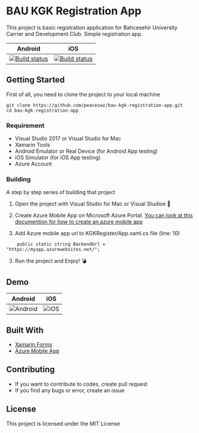 # BAU KGK Registration App

This project is basic registration application for Bahcesehir University Carrier and Development Club. Simple registration app.

| Android | iOS |
| :-----: | :-: |
| [![Build status](https://build.appcenter.ms/v0.1/apps/be03f522-9f02-4221-89ec-ec47f95f41b2/branches/master/badge)](https://appcenter.ms) |  [![Build status](https://build.appcenter.ms/v0.1/apps/952802b6-13d8-4cbf-b66e-cd1224eca966/branches/master/badge)](https://appcenter.ms) |

## Getting Started

First of all, you need to clone the project to your local machine

```
git clone https://github.com/peacecwz/bau-kgk-registration-app.git
cd bau-kgk-registration-app
```

### Requirement

* Visual Studio 2017 or Visual Studio for Mac
* Xamarin Tools
* Android Emulator or Real Device (for Android App testing)
* iOS Simulator (for iOS App testing)
* Azure Account

### Building

A step by step series of building that project

1. Open the project with Visual Studio for Mac or Visual Studioe :hammer:
 
2. Create Azure Mobile App on Microsoft Azure Portal. [You can look at this documention for how to create an azure mobile app](https://docs.microsoft.com/en-us/azure/app-service-mobile/app-service-mobile-android-get-started)

2. Add Azure mobile app url to KGKRegister/App.xaml.cs file (line: 10)

```
    public static string BackendUrl = "https://myapp.azurewebsites.net/";
```
3. Run the project and Enjoy! :bomb:

## Demo

| Android | iOS |
| :-----: | :-: |
| ![Android](https://media.giphy.com/media/7IYt048CMPtsQcWlTq/giphy.gif) | ![iOS](https://media.giphy.com/media/Yj8bSavj38AxZ6Oerl/giphy.gif)  |


## Built With

* [Xamarin Forms](https://docs.microsoft.com/en-us/xamarin/xamarin-forms/) 
* [Azure Mobile App](https://azure.microsoft.com/en-us/services/app-service/mobile/)

## Contributing

* If you want to contribute to codes, create pull request
* If you find any bugs or error, create an issue

## License

This project is licensed under the MIT License
